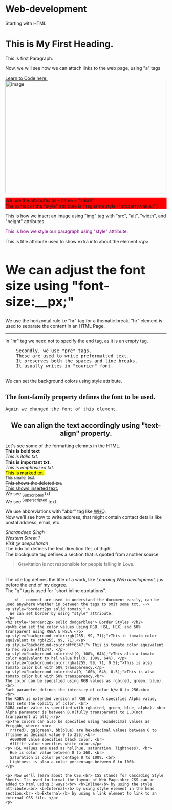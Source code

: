 # Web-development
Starting with HTML


<!DOCTYPE html>
<html lang="en-US">
  
  <head>
    <title>This is First Webpage</title>
  </head>
  
  <body>
    <h1> This is My First Heading. </h1>
    <p> This is first Paragraph. </p>
    <p> Now, we will see how we can attach links to the web page, using "a" tags</p>
    <a href = "https://www.w3schools.com"> Learn to Code here. </a>
    <br>
    <img src="https://www.w3schools.com/w3images/streetart5.jpg" alt="Image" width="500" height="350">
    <br>
    <p style="background-color: red">We use the attributes as - name = "value" <br> The syntax of the "style" attribute is [ tagname style="property:value;" ] </p>
    <p>This is how we insert an image using "img" tag with "src", "alt", "width", and "height" attributes.</p>
    <p style="color:purple;"> This is how we style our paragraph using "style" attribute.<br> </p>
    <p title="Tooltip"> This is title attribute used to show extra info about the element.<\p>
    <h1 style="font-size:40px;">We can adjust the font size using "font-size:__px;" </h1>
    <p> We use the horizontal rule i.e "hr" tag for a thematic break. "hr" element is used to separate the content in an HTML Page.</p>
    <hr>
    <p> In "hr" tag we need not to specify the end tag, as it is an empty tag.</p>
    <pre>
    Secondly, we use "pre" tags.
    These are used to write preformatted text.
    It preserves both the spaces and line breaks.
    It usually writes in "courier" font.
    </pre>
    <p style="background-color: powderred"> We can set the background colors using style attribute.</p>
      <h2 style="font-family:Verdana;">The font-family property defines the font to be used.</h2>
      <p style="font-family:Courier;">Again we changed the font of this element.</p>
      <h2 style="text-align:center;">We can align the text accordingly using "text-align" property.</h2>
      <p>Let's see some of the formatting elemnts in the HTML.<br>
        <b>This is bold text</b> <br>
        <i>This is italic txt.</i> <br>
        <strong>This is important txt.</strong> <br>
        <em>This is emphasized txt.</em> <br>
        <mark>This is marked txt.</mark> <br>
        <small>This smaller text.</small> <br>
        <del>This shows the deleted txt.</del> <br>
        <ins>This shows inserted text.</ins> <br>
        We see <sub>Subscripted</sub> txt. <br>
        We see <sup>Superscripted</sup> text. <br>
      </p>
      <p>
        We use abbreviations with "abbr" tag like <abbr title="World Health Organizations">WHO</abbr>.<br>
        Now we'll see how to write address, that might contain contact details like postal address, email, etc.
        <address>
          Sharandeep Singh <br>
          Western Street 1 <br>
          Visit @ deep.sharan <br>
        </address>
        The bdo txt defines the text direction <bdo dir="rtl">Right to Left</bdo>. <br>
        The blockquote tag defines a section that is quoted from another source <blockquote>Gravitation is not responsible for people falling in Love.</blockquote> <br>
        The cite tag defines the title of a work, like <cite> Learning Web development. </cite> jus before the end of my degree.</br>
        The "q" tag is used for <q>short inline quotations</q>. <br>
    </p>
     
        <!-- comment are used to understand the document easily, can be used anywhere whether in between the tags to omit some txt. -->
    <p style="border:2px solid tomato;" >
      We can set border by using "style" attribute.
    </p>
    <h2 style="border:2px solid dodgerblue"> Border Styles </h2>
    <p>We can set the color values using RGB, HSL, HEX, and 50% transparent using RGBA & HSLA.</p>
    <p style="background-color:rgb(255, 99, 71);">This is tomato color equivalent to rgb(255, 99, 71).</p>
    <p style="background-color:#ff6347;"> This is tomato color equivalent to hex value #ff6347. </p>
    <p style="background-color:hsl(9, 100%, 64%);">This also a tomato color equivalent to hsl value hsl(9, 100%, 64%). </p>
    <p style="background-color:rgba(255, 99, 71, 0.5);">This is also tomato color but with 50% transparency.</p>
    <p style="background-color:hsla(9, 100%, 64%, 0.5);">This is also tomato color but with 50% transparency.<br>
    The color can be specified using RGB values as rgb(red, green, blue).<br>
    Each parameter defines the intensity of color b/w 0 to 256.<br>
    <br>
    The RGBA is extended version of RGB where A specifies Alpha value, that sets the opacity of color. <br>
    RGBA color value is specified with rgba(red, green, blue, alpha). <br>
    Alpha parameter is between 0.0(fully transparent) to 1.0(not transparent at all).</p>
    <p>The colors can also be specified using hexadecimal values as #rrggbb, where: <br>
      rr(red), gg(green), bb(blue) are hexadecimal values between 0 to ff(same as decimal value 0 to 255).<br>
      #000000 value specifies black color. <br>
      #ffffff value specifies white color.</p>
    <p> HSL values are used as hsl(hue, saturation, lightness). <br>
      Hue is color value between 0 to 360. <br>
      Saturation is color percentage 0 to 100%. <br>
      Lightness is also a color percentage between 0 to 100%. 
    </p>
    
    <p> Now we'll learn about the CSS.<br> CSS stands for Cascading Style Sheets. Its used to format the layout of Web Page.<br> CSS can be added to html using 3 ways:<br> <b>Inline</b> by using the style attribute.<br> <b>Internal</b> by using style element in the head section.<br> <b>External</b> by using a link element to link to an external CSS file. </p>
    <p> 
      
    
    
        
  </body>
</html>
